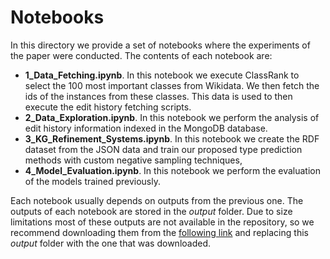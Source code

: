 # Notebooks
In this directory we provide a set of notebooks where the experiments of the paper were conducted. The contents of each notebook are:
- **1_Data_Fetching.ipynb**. In this notebook we execute ClassRank to select the 100 most important classes from Wikidata. We then fetch the ids of the instances from these classes. This data is used to then execute the edit history fetching scripts.
- **2_Data_Exploration.ipynb**. In this notebook we perform the analysis of edit history information indexed in the MongoDB database.
- **3_KG_Refinement_Systems.ipynb**. In this notebook we create the RDF dataset from the JSON data and train our proposed type prediction methods with custom negative sampling techniques,
- **4_Model_Evaluation.ipynb**. In this notebook we perform the evaluation of the models trained previously.

Each notebook usually depends on outputs from the previous one. The outputs of each notebook are stored in the *output* folder. Due to size limitations most of these outputs are not available in the repository, so we recommend downloading them from the [following link](https://unioviedo-my.sharepoint.com/:f:/g/personal/uo251513_uniovi_es/EuN7_OxvEM5Lob5858cJzn4BlSnhTlvj5f9JkVi11d90Hg?e=zA3ZCu) and replacing this *output* folder with the one that was downloaded. 